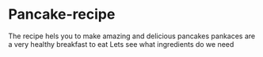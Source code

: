 # Pancake-recipe
The recipe hels you to make amazing and delicious pancakes
pankaces are a very healthy breakfast to eat
Lets see what ingredients do we need

